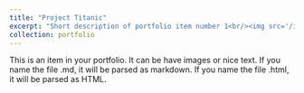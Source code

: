```yaml
---
title: "Project Titanic"
excerpt: "Short description of portfolio item number 1<br/><img src='/images/project_titanic.png'>"
collection: portfolio
---
```


This is an item in your portfolio. It can be have images or nice text. If you name the file .md, it will be parsed as markdown. If you name the file .html, it will be parsed as HTML. 
